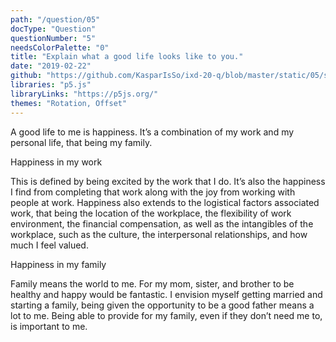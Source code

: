 ```yaml
---
path: "/question/05"
docType: "Question"
questionNumber: "5"
needsColorPalette: "0"
title: "Explain what a good life looks like to you."
date: "2019-02-22"
github: "https://github.com/KasparIsSo/ixd-20-q/blob/master/static/05/sketch.js"
libraries: "p5.js"
libraryLinks: "https://p5js.org/"
themes: "Rotation, Offset"
---
```


A good life to me is happiness. It’s a combination of my work and my personal life, that being my family.

Happiness in my work

This is defined by being excited by the work that I do. It’s also the happiness I find from completing that work along with the joy from working with people at work. Happiness also extends to the logistical factors associated work, that being the location of the workplace, the flexibility of work environment, the financial compensation, as well as the intangibles of the workplace, such as the culture, the interpersonal relationships, and how much I feel valued.

Happiness in my family

Family means the world to me. For my mom, sister, and brother to be healthy and happy would be fantastic. I envision myself getting married and starting a family, being given the opportunity to be a good father means a lot to me. Being able to provide for my family, even if they don’t need me to, is important to me.

